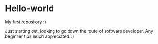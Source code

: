 # Hello-world
My first repository :)

Just starting out, looking to go down the route of software developer.
Any beginner tips much appreciated. :)
